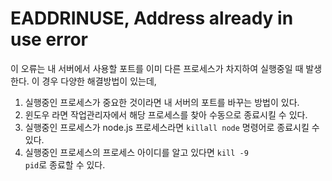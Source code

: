 EADDRINUSE, Address already in use error  
========================================  
이 오류는 내 서버에서 사용할 포트를 이미 다른 프로세스가 차지하여 실행중일 때 발생한다. 이 경우 다양한 해결방법이 있는데,  
1. 실행중인 프로세스가 중요한 것이라면 내 서버의 포트를 바꾸는 방법이 있다.   
2. 윈도우 라면 작업관리자에서 해당 프로세스를 찾아 수동으로 종료시킬 수 있다.   
3. 실행중인 프로세스가 node.js 프로세스라면 <code>killall node</code> 명령어로 종료시킬 수 있다.    
4. 실행중인 프로세스의 프로세스 아이디를 알고 있다면 <code>kill -9 pid</code>로 종료할 수 있다.